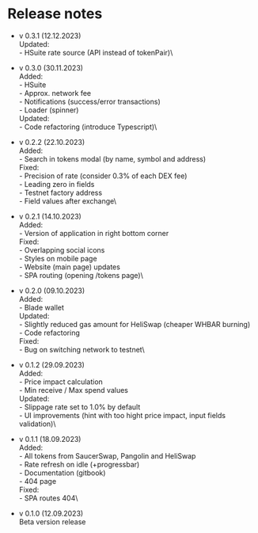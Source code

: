 # Release notes



* v 0.3.1 (12.12.2023)\
  Updated:\
  &#x20; \- HSuite rate source (API instead of tokenPair)\

* v 0.3.0 (30.11.2023)\
  Added:\
  &#x20; \- HSuite\
  &#x20; \- Approx. network fee\
  &#x20; \- Notifications (success/error transactions)\
  &#x20; \- Loader (spinner)\
  Updated:\
  &#x20; \- Code refactoring (introduce Typescript)\

* v 0.2.2 (22.10.2023)\
  Added:\
  &#x20; \- Search in tokens modal (by name, symbol and address)\
  Fixed:\
  &#x20; \- Precision of rate (consider 0.3% of each DEX fee)\
  &#x20; \- Leading zero in fields\
  &#x20; \- Testnet factory address\
  &#x20; \- Field values after exchange\

* v 0.2.1 (14.10.2023)\
  Added:\
  &#x20; \- Version of application in right bottom corner\
  Fixed:\
  &#x20; \- Overlapping social icons\
  &#x20; \- Styles on mobile page\
  &#x20; \- Website (main page) updates\
  &#x20; \- SPA routing (opening /tokens page)\

* v 0.2.0 (09.10.2023)\
  Added:\
  &#x20; \- Blade wallet\
  Updated:\
  &#x20; \- Slightly reduced gas amount for HeliSwap (cheaper WHBAR burning)\
  &#x20; \- Code refactoring\
  Fixed:\
  &#x20; \- Bug on switching network to testnet\

* v 0.1.2 (29.09.2023)\
  Added:\
  &#x20; \- Price impact calculation\
  &#x20; \- Min receive / Max spend values\
  Updated:\
  &#x20; \- Slippage rate set to 1.0% by default\
  &#x20; \- UI improvements (hint with too hight price impact, input fields validation)\

* v 0.1.1 (18.09.2023)\
  Added:\
  &#x20; \- All tokens from SaucerSwap, Pangolin and HeliSwap\
  &#x20; \- Rate refresh on idle (+progressbar)\
  &#x20; \- Documentation (gitbook)\
  &#x20; \- 404 page\
  Fixed:\
  &#x20; \- SPA routes 404\

* v 0.1.0 (12.09.2023)\
  Beta version release
